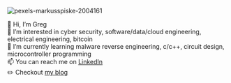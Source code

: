 ![pexels-markusspiske-2004161](https://github.com/user-attachments/assets/8d22576d-730f-4d8c-a41c-54f6c2d07429)

👋 Hi, I’m Greg  
👀 I’m interested in cyber security, software/data/cloud engineering, electrical engineering, bitcoin  
🌱 I’m currently learning malware reverse engineering, c/c++, circuit design, microcontroller programming  
📫 You can reach me on [LinkedIn](https://www.linkedin.com/in/gwilkinson01/)  
✏️ Checkout [my blog](https://gwilkinson01.github.io/)  

<!---
gwilkinson01/gwilkinson01 is a ✨ special ✨ repository because its `README.md` (this file) appears on your GitHub profile.
You can click the Preview link to take a look at your changes.
--->
